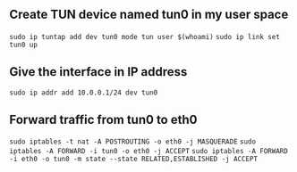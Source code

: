 
## Create TUN device named tun0 in my user space
`sudo ip tuntap add dev tun0 mode tun user $(whoami)`
`sudo ip link set tun0 up`

## Give the interface in IP address
`sudo ip addr add 10.0.0.1/24 dev tun0`

## Forward traffic from tun0 to eth0
`sudo iptables -t nat -A POSTROUTING -o eth0 -j MASQUERADE`
`sudo iptables -A FORWARD -i tun0 -o eth0 -j ACCEPT`
`sudo iptables -A FORWARD -i eth0 -o tun0 -m state --state RELATED,ESTABLISHED -j ACCEPT`

